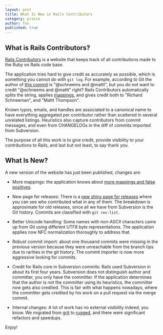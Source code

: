 ```yaml
---
layout: post
title: What Is New in Rails Contributors
category: praise
author: fxn
published: true
---
```


## What is Rails Contributors?

[Rails Contributors](http://contributors.rubyonrails.org) is a website that keeps track of all contributions made to the Ruby on Rails code base.

The application tries hard to give credit as accurately as possible, which is something you cannot do with `git log`. For example, according to Git the author of [this commit](https://github.com/rails/rails/commit/ef91cddb48d1fa8d1a34e8e5ac68fe9eb56c160f) is "@schneems and @mattt", but you do not want to credit "@schneems and @mattt" right? Rails Contributors automatically splits the string, applies [mappings](https://github.com/fxn/rails-contributors/blob/master/app/models/names_manager.rb), and gives credit both to "Richard Schneeman", and "Mattt Thompson".

Known typos, emails, and handles are associated to a canonical name to have everything aggregated per contributor rather than scattered in several unrelated listings. Heuristics also capture contributors from commit messages, and even from CHANGELOGs in the diff of commits imported from Subversion.

The purpose of all this work is to give credit, provide visibility to your contributions to Rails, and last but not least, to say thank you.

## What Is New?

A new version of the website has just been published, changes are:

* More mappings: the application knows about [more mappings and false positives](https://github.com/fxn/rails-contributors/blob/master/app/models/names_manager.rb).

* New page for releases: There is a [new shiny page for releases](http://contributors.rubyonrails.org/releases) where you can see who contributed what in any of them. The breakdown is approximate for old releases, since all we have from Subversion is the Git history. Commits are classified with `git rev-list`.

* Better Unicode handling: Some names with non-ASCII characters came up from Git using different UTF8 byte representations. The application applies now NFC normalization thoroughly to address that.

* Robust commit import: about one thousand commits were missing in the previous version because they were unreachable from the branch tips due to rarities in the git history. The commit importer is now more aggressive looking for commits.

* Credit for Rails core in Subversion commits: Rails used Subversion in about its first four years. Subversion does not distinguish author and committer, you only have the committer. If the application determines that the author is not the committer using its heuristics, the committer now gets also credited. This is fair with what happens nowadays, where the committer gets credited by his work on a pull request via the merge commit.

* Internal changes: A lot of work has no external visibility indeed, you know. We migrated from [grit](https://github.com/mojombo/grit) to [rugged](https://github.com/libgit2/rugged), and there were significant refactors and speedups.

Enjoy!
